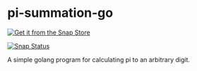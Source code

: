 # pi-summation-go

[![Get it from the Snap Store](https://snapcraft.io/static/images/badges/en/snap-store-black.svg)](https://snapcraft.io/pi-summation-go)

[![Snap Status](https://build.snapcraft.io/badge/iAmSomeone2/pi-summation-go.svg)](https://build.snapcraft.io/user/iAmSomeone2/pi-summation-go)

A simple golang program for calculating pi to an arbitrary digit. 
